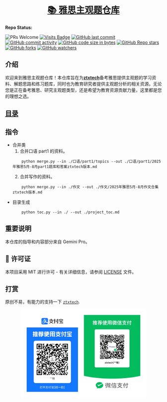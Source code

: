 <div align="center">
  <h1>
  <a href='https://github.com/ztxtech/My-IELTS-subjective'>
  📚 雅思主观题仓库
  </a>
  </h1>
</div>

**Repo Status:**

![PRs Welcome](https://img.shields.io/badge/PRs-Welcome-green)
[![Visits Badge](https://badges.pufler.dev/visits/ztxtech/My-IELTS-subjective)](https://github.com/ztxtech/My-IELTS-subjective)
[![GitHub last commit](https://img.shields.io/github/last-commit/ztxtech/My-IELTS-subjective)](https://github.com/ztxtech/My-IELTS-subjective/activity?ref=master&activity_type=direct_push)
[![GitHub commit activity](https://img.shields.io/github/commit-activity/t/ztxtech/My-IELTS-subjective)](https://github.com/ztxtech/My-IELTS-subjective/graphs/commit-activity)
[![GitHub code size in bytes](https://img.shields.io/github/languages/code-size/ztxtech/My-IELTS-subjective)](https://github.com/ztxtech/My-IELTS-subjective)
[![GitHub Repo stars](https://img.shields.io/github/stars/ztxtech/My-IELTS-subjective)](https://github.com/ztxtech/My-IELTS-subjective)
[![GitHub forks](https://img.shields.io/github/forks/ztxtech/My-IELTS-subjective)](https://github.com/ztxtech/My-IELTS-subjective)
[![GitHub watchers](https://img.shields.io/github/watchers/ztxtech/My-IELTS-subjective)](https://github.com/ztxtech/My-IELTS-subjective)

## 介绍

欢迎来到雅思主观题仓库！本仓库旨在为[**ztxtech**](https://www.github.com/ztxtech/)备考雅思提供主观题的学习资料、解题思路和练习题库，同时也为教育研究者提供主观题分析的相关资源。无论您是正在备考雅思、研究主观题类型，还是希望为教育资源贡献力量，这里都是您的理想之选。

## [目录](./project_toc.md)

## 指令

- 合并类
  1. 合并口语 part1 的资料。
  ```shell
      python merge.py --in ./口语/part1/topics --out ./口语/part1/2025年雅思5月-8月part1题库和答案ztxtech版本.md
  ```
  2. 合并写作的资料。
  ```shell
      python merge.py --in ./作文 --out ./作文/2025年雅思5月-8月作文合集ztxtech版本.md
  ```
- 目录生成
  ```shell
      python toc.py --in ./ --out ./project_toc.md
  ```

## 重要说明

本仓库的指导和内容部分来自 Gemini Pro。

## 📄 许可证

本项目采用 MIT 进行许可 - 有关详细信息，请参阅 [LICENSE](LICENSE) 文件。

## 打赏

原创不易，有能力的支持一下 [`ztxtech`](https://github.com/ztxtech).

<center>
    <img src="./pay.png" width="80%" alter='打赏'>
</center>
